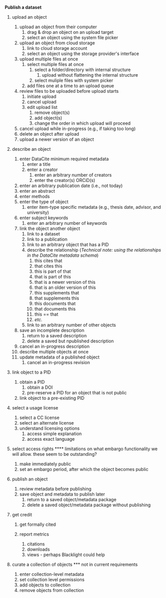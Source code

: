 **Publish a dataset**

1.	upload an object
	1.  upload an object from their computer
		1.	drag & drop an object on an upload target
		1.	select an object using the system file picker
	1.	upload an object from cloud storage
		1.	link to cloud storage account
		1.	select an object using the storage provider's interface
	1.  upload multiple files at once
		1.	select multiple files at once
			1.	select a folder/directory with internal structure
				1.	upload without flattening the internal structure
			1.	select muliple files with system picker
		1. add files one at a time to an upload queue 
	1.	review files to be uploaded before upload starts
		1. initiate upload
		1. cancel upload
		1. edit upload list
			1. remove object(s)
			1. add object(s)
			1. change the order in which upload will proceed 
	1.	cancel upload while in-progress
		(e.g., if taking too long)
	1.	delete an object after upload
	1.	upload a newer version of an object
	
1.  describe an object
	1.  enter DataCite minimum required metadata
		1.  enter a title
		1.  enter a creator
			1.	enter an arbitrary number of creators
			1.	enter the creator(s) ORCiD(s)
	1.	enter an arbitrary publication date (i.e., not today)
	1.  enter an abstract
	1.  enter methods
	1.	enter the type of object
		1.	enter item-type specific metadata
			(e.g., thesis date, advisor, and university)
	1.	enter subject keywords
		1.	enter an arbitrary number of keywords
	1.	link the object another object
		1.	link to a dataset
		1.	link to a publication
		1.	link to an arbitrary object that has a PID
		1.	describe the relationship 
			(_Technical note: using the relationships in the DataCite metadata schema_)
			1.	this cites that
			1.	that cites this
			1.	this is part of that
			1.	that is part of this 
			1.	that is a newer version of this
			1.	that is an older version of this
			1.	this supplements that
			1.	that supplements this
			1.	this documents that
			1.	that documents this
			1.	this == that
			1.	_etc._
		1.	link to an arbitrary number of other objects
	1.	save an incomplete description
		1.	return to a saved description
		2.	delete a saved but npublished description
	1.	cancel an in-progress description
	1.	describe multiple objects at once
	1.	update metadata of a published object
		1.	cancel an in-progress revision

1.	link object to a PID
	1.	obtain a PID
		1. 	obtain a DOI
		1. 	pre-reserve a PID for an object that is not public
	1. link object to a pre-existing PID

1.	select a usage license
	1. 	select a CC license
	2. 	select an alternate license
	3. 	understand licensing options
		1.	access simple explanation
		2.	access exact language
	
1.	select access rights **** limitations on what embargo functionality we will allow.  these seem to be outstanding?
	1.	make immediately public
	2.	set an embargo period, after which the object becomes public

			
1.	publish an object
	1.	review metadata before publishing
	2.	save object and metadata to publish later
		1.	return to a saved object/metadata package
		2.	delete a saved object/metadata package without publishing


1.	get credit
	1.	get formally cited

	1.	report metrics 
		1.	citations
		1.	downloads
		1.	views - perhaps Blacklight could help
	
1.	curate a collection of objects  *** not in current requirements
	1.	enter collection-level metadata
	1.	set collection level permissions
	1.	add objects to collection
	1.	remove objects from collection
